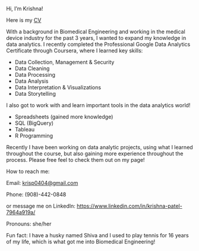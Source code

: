  Hi, I’m Krishna!

 Here is my [CV](Resume_KrishnaPatel_Final.pdf)

 With a background in Biomedical Engineering and working in the medical device industry for the past 3 years, I wanted to expand my knowledge in data analytics.
 I recently completed the Professional Google Data Analytics Certificate through Coursera, where I learned key skills:
  
   - Data Collection, Management & Security
   - Data Cleaning
   - Data Processing
   - Data Analysis
   - Data Interpretation & Visualizations
   - Data Storytelling
 
  I also got to work with and learn important tools in the data analytics world!
   - Spreadsheets (gained more knowledge)
   - SQL (BigQuery)
   - Tableau
   - R Programming 
 
 Recently I have been working on data analytic projects, using what I learned throughout the course, but also gaining more experience throughout the process.
 Please free feel to check them out on my page! 

How to reach me:
 
  Email: krisp0404@gmail.com
 
  Phone: (908)-442-0848
  
  or message me on LinkedIn: https://www.linkedin.com/in/krishna-patel-7964a919a/

Pronouns: she/her

Fun fact: I have a husky named Shiva and I used to play tennis for 16 years of my life, which is what got me into Biomedical Engineering!
